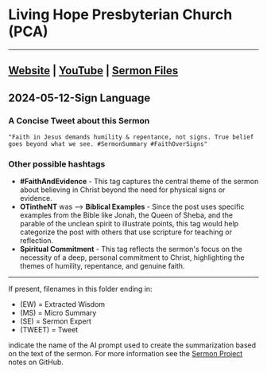 # Living Hope Presbyterian Church (PCA)

___

## [Website](https://www.livinghopepresbyterian.org/) | [YouTube](https://www.youtube.com/@LivingHopePresbyterianChurch) | [Sermon Files](https://github.com/jobian-ai/LHP-Sermons/tree/f541cdd7fade61b0d743fa669909c2fa05a46ba1/sermons/24-01-28)

## 2024-05-12-Sign Language

### A Concise Tweet about this Sermon

```"Faith in Jesus demands humility & repentance, not signs. True belief goes beyond what we see. #SermonSummary #FaithOverSigns"```

### Other possible hashtags

- **#FaithAndEvidence** - This tag captures the central theme of the sermon about believing in Christ beyond the need for physical signs or evidence.
- **OTintheNT** was --> **Biblical Examples** - Since the post uses specific examples from the Bible like Jonah, the Queen of Sheba, and the parable of the unclean spirit to illustrate points, this tag would help categorize the post with others that use scripture for teaching or reflection.
- **Spiritual Commitment** - This tag reflects the sermon's focus on the necessity of a deep, personal commitment to Christ, highlighting the themes of humility, repentance, and genuine faith.
___

If present, filenames in this folder ending in:

- (EW) = Extracted Wisdom
- (MS) = Micro Summary
- (SE) =  Sermon Expert
- (TWEET) = Tweet

indicate the name of the AI prompt used to create the summarization based on the text of the sermon.  For more information see the [Sermon Project](https://github.com/jobian-ai/LHP-Sermons/tree/main) notes on GitHub.